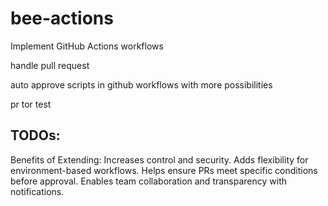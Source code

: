 # bee-actions
Implement GitHub Actions workflows

handle pull request

auto approve scripts in github workflows with more possibilities

pr tor test

## TODOs:
Benefits of Extending:
Increases control and security.
Adds flexibility for environment-based workflows.
Helps ensure PRs meet specific conditions before approval.
Enables team collaboration and transparency with notifications.
